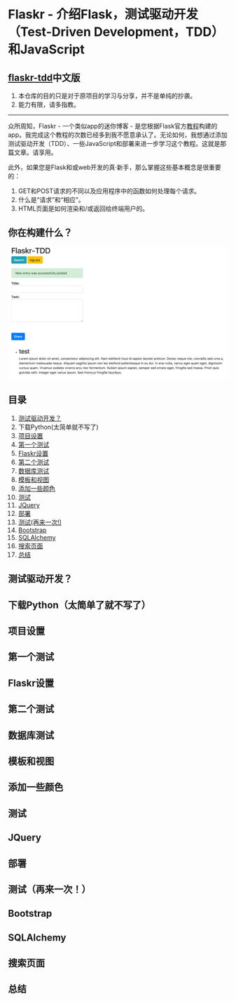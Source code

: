 # Flaskr - 介绍Flask，测试驱动开发（Test-Driven Development，TDD）和JavaScript

## [flaskr-tdd](https://github.com/mjhea0/flaskr-tdd)中文版

1. 本仓库的目的只是对于原项目的学习与分享，并不是单纯的抄袭。
2. 能力有限，请多指教。

---

众所周知，Flaskr - 一个类似app的迷你博客 - 是您根据Flask官方[教程](http://flask.pocoo.org/docs/1.0/)构建的app。我完成这个教程的次数已经多到我不愿意承认了。无论如何，我想通过添加测试驱动开发（TDD）、一些JavaScript和部署来进一步学习这个教程。这就是那篇文章。请享用。

此外，如果您是Flask和或web开发的真·新手，那么掌握这些基本概念是很重要的：

1. GET和POST请求的不同以及应用程序中的函数如何处理每个请求。
2. 什么是“请求”和“相应”。
3. HTML页面是如何渲染和/或返回给终端用户的。

## 你在构建什么？

![final app](flaskr-app.png)

## 目录

1. [测试驱动开发？](#测试驱动开发)
2. 下载Python(太简单就不写了)
3. [项目设置](#项目设置)
4. [第一个测试](#第一个测试)
5. [Flaskr设置](#flaskr设置)
6. [第二个测试](#第二个测试)
7. [数据库测试](#数据库测试)
8. [模板和视图](#模板和视图)
9. [添加一些颜色](#添加一些颜色)
10. [测试](#测试)
11. [JQuery](#jquery)
12. [部署](#部署)
13. [测试(再来一次!)](#测试再来一次)
14. [Bootstrap](#bootstrap)
15. [SQLAlchemy](#sqlalchemy)
16. [搜索页面](#搜索页面)
17. [总结](#总结)

## 测试驱动开发？

## 下载Python（太简单了就不写了）

## 项目设置

## 第一个测试

## Flaskr设置

## 第二个测试

## 数据库测试

## 模板和视图

## 添加一些颜色

## 测试

## JQuery

## 部署

## 测试（再来一次！）

## Bootstrap

## SQLAlchemy

## 搜索页面

## 总结
